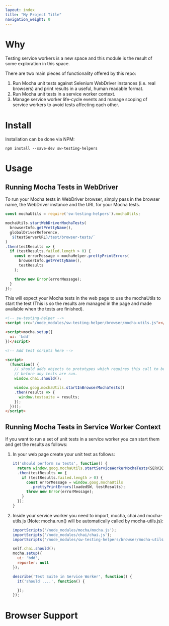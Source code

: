 ```yaml
---
layout: index
title: "My Project Title"
navigation_weight: 0
---
```


# Why

Testing service workers is a new space and this module is the result of some
exploration in this space.

There are two main pieces of functionality offered by this repo:

1. Run Mocha unit tests against Selenium WebDriver instances
(i.e. real browsers) and print results in a useful, human readable format.
1. Run Mocha unit tests in a service worker context.
1. Manage service worker life-cycle events and manage scoping of service
workers to avoid tests affecting each other.

# Install

Installation can be done via NPM:

    npm install --save-dev sw-testing-helpers

# Usage

## Running Mocha Tests in WebDriver

To run your Mocha tests in WebDriver browser, simply pass in the browser name,
the WebDriver instance and the URL for your Mocha tests.

``` javascript
const mochaUtils = require('sw-testing-helpers').mochaUtils;

mochaUtils.startWebDriverMochaTests(
  browserInfo.getPrettyName(),
  globalDriverReference,
  `${testServerURL}/test/browser-tests/`
)
.then(testResults => {
  if (testResults.failed.length > 0) {
    const errorMessage = mochaHelper.prettyPrintErrors(
      browserInfo.getPrettyName(),
      testResults
    );

    throw new Error(errorMessage);
  }
});
```

This will expect your Mocha tests in the web page to use the mochaUtils to
start the test (This is so the results are managed in the page and made
available when the tests are finished).

``` html
<!-- sw-testing-helper -->
<script src="/node_modules/sw-testing-helper/browser/mocha-utils.js"></script>

<script>mocha.setup({
  ui: 'bdd'
})</script>

<!-- Add test scripts here -->

<script>
  (function() {
    // should adds objects to prototypes which requires this call to be made
    // before any tests are run.
    window.chai.should();

    window.goog.mochaUtils.startInBrowserMochaTests()
    .then(results => {
      window.testsuite = results;
    });
  })();
</script>
```

## Running Mocha Tests in Service Worker Context

If you want to run a set of unit tests in a service worker you can start them
and get the results as follows:

1. In your web page create your unit test as follows:

    ```javascript
    it('should perform sw tests', function() {
      return window.goog.mochaUtils.startServiceWorkerMochaTests(SERVICE_WORKER_PATH + '/test-sw.js')
      .then(testResults => {
        if (testResults.failed.length > 0) {
          const errorMessage = window.goog.mochaUtils
            .prettyPrintErrors(loadedSW, testResults);
          throw new Error(errorMessage);
        }
      });
    }
    ```

1. Inside your service worker you need to import, mocha, chai and
mocha-utils.js (Note: mocha.run() will be automatically called
by mocha-utils.js):

    ``` javascript
    importScripts('/node_modules/mocha/mocha.js');
    importScripts('/node_modules/chai/chai.js');
    importScripts('/node_modules/sw-testing-helpers/browser/mocha-utils.js');

    self.chai.should();
    mocha.setup({
      ui: 'bdd',
      reporter: null
    });

    describe('Test Suite in Service Worker', function() {
      it('should ....', function() {

      });
    });
    ```

# Browser Support
